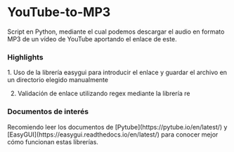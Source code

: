 # YouTube-to-MP3
Script en Python, mediante el cual podemos descargar el audio en formato MP3 de un vídeo de YouTube aportando el enlace de este.


<h3>Highlights</h3> 
1. Uso de la librería easygui para introducir el enlace y guardar el archivo en un directorio elegido manualmente

2. Validación de enlace utilizando regex mediante la librería re

<h3>Documentos de interés</h3> 
Recomiendo leer los documentos de [Pytube](https://pytube.io/en/latest/) y [EasyGUI](https://easygui.readthedocs.io/en/latest/) para conocer mejor cómo funcionan estas librerías.
